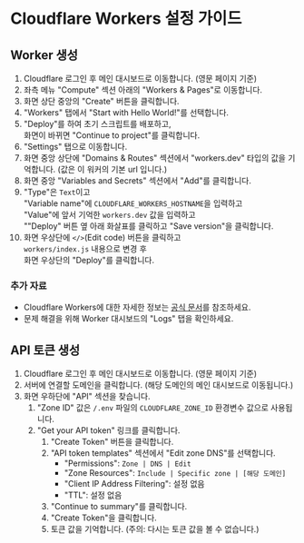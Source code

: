 # Cloudflare Workers 설정 가이드

## Worker 생성

1. Cloudflare 로그인 후 메인 대시보드로 이동합니다. (영문 페이지 기준)
2. 좌측 메뉴 "Compute" 섹션 아래의 "Workers & Pages"로 이동합니다. 
3. 화면 상단 중앙의 "Create" 버튼을 클릭합니다.
4. "Workers" 탭에서 "Start with Hello World!"를 선택합니다.
5. "Deploy"를 하여 초기 스크립트를 배포하고,\
   화면이 바뀌면 "Continue to project"를 클릭합니다.
6. "Settings" 탭으로 이동합니다. 
7. 화면 중앙 상단에 "Domains & Routes" 섹션에서 "workers.dev" 타입의 값을 기억합니다. (값은 이 워커의 기본 url 입니다.)
8. 화면 중앙 "Variables and Secrets" 섹션에서 "Add"를 클릭합니다.
9. "Type"은 `Text`이고\
   "Variable name"에 `CLOUDFLARE_WORKERS_HOSTNAME`을 입력하고\
   "Value"에 앞서 기억한 `workers.dev` 값을 입력하고\
   ""Deploy" 버튼 옆 아래 화살표를 클릭하고 "Save version"을 클릭합니다. 
10. 화면 우상단에 `</>`(Edit code) 버튼을 클릭하고\
   `workers/index.js` 내용으로 변경 후\
   화면 우상단의 "Deploy"를 클릭합니다.

### 추가 자료

- Cloudflare Workers에 대한 자세한 정보는 [공식 문서](https://developers.cloudflare.com/workers/)를 참조하세요.
- 문제 해결을 위해 Worker 대시보드의 "Logs" 탭을 확인하세요.

## API 토큰 생성

1. Cloudflare 로그인 후 메인 대시보드로 이동합니다. (영문 페이지 기준)
2. 서버에 연결할 도메인을 클릭합니다. (해당 도메인의 메인 대시보드로 이동됩니다.)
3. 화면 우하단에 "API" 섹션을 찾습니다.
   1. "Zone ID" 값은 `/.env` 파일의 `CLOUDFLARE_ZONE_ID` 환경변수 값으로 사용됩니다.
   2. "Get your API token" 링크를 클릭합니다.
      1. "Create Token" 버튼을 클릭합니다.
      2. "API token templates" 섹션에서 "Edit zone DNS"를 선택합니다.
         - "Permissions": `Zone | DNS | Edit`
         - "Zone Resources": `Include | Specific zone | [해당 도메인]`
         - "Client IP Address Filtering": 설정 없음
         - "TTL": 설정 없음
      3. "Continue to summary"를 클릭합니다.
      4. "Create Token"을 클릭합니다.
      5. 토큰 값을 기억합니다. (주의: 다시는 토큰 값을 볼 수 없습니다.)

